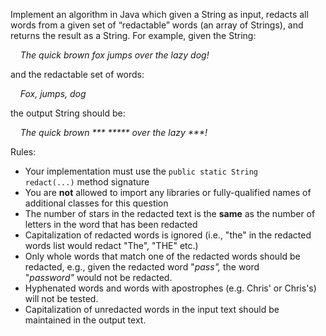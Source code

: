 Implement an algorithm in Java which given a String as input, redacts all words from a given set of “redactable” words (an array of Strings), and returns the result as a String. For example, given the String:

    _The quick brown fox jumps over the lazy dog!_

and the redactable set of words:

    _Fox, jumps, dog_

the output String should be:

    _The quick brown \*\*\* \*\*\*\*\* over the lazy \*\*\*!_

Rules:

-   Your implementation must use the `public static String redact(...)` method signature
-   You are **not** allowed to import any libraries or fully-qualified names of additional classes for this question
-   The number of stars in the redacted text is the **same** as the number of letters in the word that has been redacted
-   Capitalization of redacted words is ignored (i.e., "the" in the redacted words list would redact "The", "THE" etc.)
-   Only whole words that match one of the redacted words should be redacted, e.g., given the redacted word "_pass",_ the word "_password"_ would not be redacted.
-   Hyphenated words and words with apostrophes (e.g. Chris' or Chris's) will not be tested.
-   Capitalization of unredacted words in the input text should be maintained in the output text.
